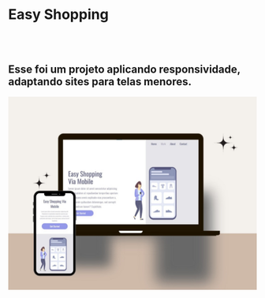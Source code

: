 <h1>Easy Shopping</h1>
<br>
<br>
<h2>Esse foi um projeto aplicando responsividade, adaptando sites para telas menores.</h2>

<img src="https://github.com/rayanelops16/Easy-Shopping/blob/master/WhatsApp%20Image%202024-07-30%20at%2017.28.03.jpeg?raw=true" />
